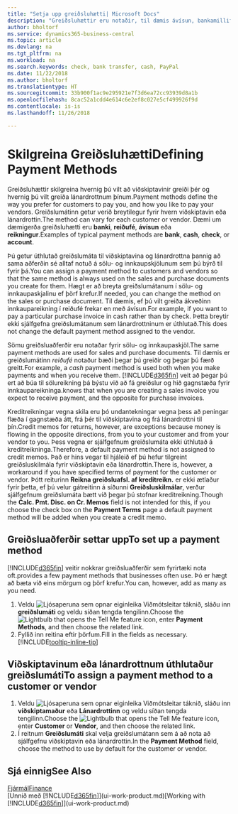 ```yaml
---
title: "Setja upp greiðsluhætti| Microsoft Docs"
description: "Greiðsluhættir eru notaðir, til dæmis ávísun, bankamillifærsla, reiðufé eða PayPal, til að tilgreina hvernig sölu- og innkaupareikningar verða greiddir."
author: bholtorf
ms.service: dynamics365-business-central
ms.topic: article
ms.devlang: na
ms.tgt_pltfrm: na
ms.workload: na
ms.search.keywords: check, bank transfer, cash, PayPal
ms.date: 11/22/2018
ms.author: bholtorf
ms.translationtype: HT
ms.sourcegitcommit: 33b900f1ac9e295921e7f3d6ea72cc93939d8a1b
ms.openlocfilehash: 8cac52a1cdd4e614c6e2ef8c027e5cf499926f9d
ms.contentlocale: is-is
ms.lasthandoff: 11/26/2018

---
```

# <a name="defining-payment-methods"></a><span data-ttu-id="54393-103">Skilgreina Greiðsluhætti</span><span class="sxs-lookup"><span data-stu-id="54393-103">Defining Payment Methods</span></span>
<span data-ttu-id="54393-104">Greiðsluhættir skilgreina hvernig þú vilt að viðskiptavinir greiði þér og hvernig þú vilt greiða lánardrottnum þínum.</span><span class="sxs-lookup"><span data-stu-id="54393-104">Payment methods define the way you prefer for customers to pay you, and how you like to pay your vendors.</span></span> <span data-ttu-id="54393-105">Greiðslumátinn getur verið breytilegur fyrir hvern viðskiptavin eða lánardrottin.</span><span class="sxs-lookup"><span data-stu-id="54393-105">The method can vary for each customer or vendor.</span></span> <span data-ttu-id="54393-106">Dæmi um dæmigerða greiðsluhætti eru **banki**, **reiðufé**, **ávísun** eða **reikningur**.</span><span class="sxs-lookup"><span data-stu-id="54393-106">Examples of typical payment methods are **bank**, **cash**, **check**, or **account**.</span></span> 

<span data-ttu-id="54393-107">Þú getur úthlutað greiðslumáta til viðskiptavina og lánardrottna þannig að sama aðferðin sé alltaf notuð á sölu- og innkaupskjölunum sem þú býrð til fyrir þá.</span><span class="sxs-lookup"><span data-stu-id="54393-107">You can assign a payment method to customers and vendors so that the same method is always used on the sales and purchase documents you create for them.</span></span> <span data-ttu-id="54393-108">Hægt er að breyta greiðslumátanum í sölu- og innkaupaskjalinu ef þörf krefur.</span><span class="sxs-lookup"><span data-stu-id="54393-108">If needed, you can change the method on the sales or purchase document.</span></span> <span data-ttu-id="54393-109">Til dæmis, ef þú vilt greiða ákveðinn innkaupareikning í reiðufé frekar en með ávísun.</span><span class="sxs-lookup"><span data-stu-id="54393-109">For example, if you want to pay a particular purchase invoice in cash rather than by check.</span></span> <span data-ttu-id="54393-110">Þetta breytir ekki sjálfgefna greiðslumátanum sem lánardrottninum er úthlutað.</span><span class="sxs-lookup"><span data-stu-id="54393-110">This does not change the default payment method assigned to the vendor.</span></span>

<span data-ttu-id="54393-111">Sömu greiðsluaðferðir eru notaðar fyrir sölu- og innkaupaskjöl.</span><span class="sxs-lookup"><span data-stu-id="54393-111">The same payment methods are used for sales and purchase documents.</span></span> <span data-ttu-id="54393-112">Til dæmis er greiðslumátinn _reiðufé_ notaður bæði þegar þú greiðir og þegar þú færð greitt.</span><span class="sxs-lookup"><span data-stu-id="54393-112">For example, a _cash_ payment method is used both when you make payments and when you receive them.</span></span> [!INCLUDE[d365fin](includes/d365fin_md.md)] <span data-ttu-id="54393-113">veit að þegar þú ert að búa til sölureikning þá býstu við að fá greiðslur og hið gagnstæða fyrir innkaupareikninga.</span><span class="sxs-lookup"><span data-stu-id="54393-113">knows that when you are creating a sales invoice you expect to receive payment, and the opposite for purchase invoices.</span></span> 

<span data-ttu-id="54393-114">Kreditreikningar vegna skila eru þó undantekningar vegna þess að peningar flæða í gagnstæða átt, frá þér til viðskiptavina og frá lánardrottni til þín.</span><span class="sxs-lookup"><span data-stu-id="54393-114">Credit memos for returns, however, are exceptions because money is flowing in the opposite directions, from you to your customer and from your vendor to you.</span></span> <span data-ttu-id="54393-115">Þess vegna er sjálfgefnum greiðslumáta ekki úthlutað á kreditreikninga.</span><span class="sxs-lookup"><span data-stu-id="54393-115">Therefore, a default payment method is not assigned to credit memos.</span></span> <span data-ttu-id="54393-116">Það er hins vegar til hjáleið ef þú hefur tilgreint greiðsluskilmála fyrir viðskiptavin eða lánardrottin.</span><span class="sxs-lookup"><span data-stu-id="54393-116">There is, however, a workaround if you have specified terms of payment for the customer or vendor.</span></span> <span data-ttu-id="54393-117">Þótt reiturinn **Reikna greiðsluafsl. af kreditreikn.** er ekki ætlaður fyrir þetta, ef þú velur gátreitinn á síðunni **Greiðsluskilmálar**, verður sjálfgefnum greiðslumáta bætt við þegar þú stofnar kreditreikning.</span><span class="sxs-lookup"><span data-stu-id="54393-117">Though the **Calc. Pmt. Disc. on Cr. Memos** field is not intended for this, if you choose the check box on the **Payment Terms** page a default payment method will be added when you create a credit memo.</span></span>

## <a name="to-set-up-a-payment-method"></a><span data-ttu-id="54393-118">Greiðsluaðferðir settar upp</span><span class="sxs-lookup"><span data-stu-id="54393-118">To set up a payment method</span></span>
[!INCLUDE[d365fin](includes/d365fin_md.md)] <span data-ttu-id="54393-119">veitir nokkrar greiðsluaðferðir sem fyrirtæki nota oft.</span><span class="sxs-lookup"><span data-stu-id="54393-119">provides a few payment methods that businesses often use.</span></span> <span data-ttu-id="54393-120">Þó er hægt að bæta við eins mörgum og þörf krefur.</span><span class="sxs-lookup"><span data-stu-id="54393-120">You can, however, add as many as you need.</span></span>

1. <span data-ttu-id="54393-121">Veldu ![Ljósaperuna sem opnar eiginleika Viðmótsleitar](media/ui-search/search_small.png "Segðu mér hvað þú vilt gera") táknið, sláðu inn **greiðslumáti** og veldu síðan tengda tengilinn.</span><span class="sxs-lookup"><span data-stu-id="54393-121">Choose the ![Lightbulb that opens the Tell Me feature](media/ui-search/search_small.png "Tell me what you want to do") icon, enter **Payment Methods**, and then choose the related link.</span></span>
2. <span data-ttu-id="54393-122">Fyllið inn reitina eftir þörfum.</span><span class="sxs-lookup"><span data-stu-id="54393-122">Fill in the fields as necessary.</span></span> [!INCLUDE[tooltip-inline-tip](includes/tooltip-inline-tip_md.md)]

## <a name="to-assign-a-payment-method-to-a-customer-or-vendor"></a><span data-ttu-id="54393-123">Viðskiptavinum eða lánardrottnum úthlutaður greiðslumáti</span><span class="sxs-lookup"><span data-stu-id="54393-123">To assign a payment method to a customer or vendor</span></span>
1. <span data-ttu-id="54393-124">Veldu ![Ljósaperuna sem opnar eiginleika Viðmótsleitar](media/ui-search/search_small.png "Segðu mér hvað þú vilt gera") táknið, sláðu inn **viðskiptamaður** eða **Lánardrottinn** og veldu síðan tengda tengilinn.</span><span class="sxs-lookup"><span data-stu-id="54393-124">Choose the ![Lightbulb that opens the Tell Me feature](media/ui-search/search_small.png "Tell me what you want to do") icon, enter **Customer** or **Vendor**, and then choose the related link.</span></span>
2. <span data-ttu-id="54393-125">Í reitnum **Greiðslumáti** skal velja greiðslumátann sem á að nota að sjálfgefnu viðskiptavin eða lánardrottin.</span><span class="sxs-lookup"><span data-stu-id="54393-125">In the **Payment Method** field, choose the method to use by default for the customer or vendor.</span></span>

## <a name="see-also"></a><span data-ttu-id="54393-126">Sjá einnig</span><span class="sxs-lookup"><span data-stu-id="54393-126">See Also</span></span>
[<span data-ttu-id="54393-127">Fjármál</span><span class="sxs-lookup"><span data-stu-id="54393-127">Finance</span></span>](finance.md)  
<span data-ttu-id="54393-128">[Unnið með [!INCLUDE[d365fin](includes/d365fin_md.md)]](ui-work-product.md)</span><span class="sxs-lookup"><span data-stu-id="54393-128">[Working with [!INCLUDE[d365fin](includes/d365fin_md.md)]](ui-work-product.md)</span></span>  


